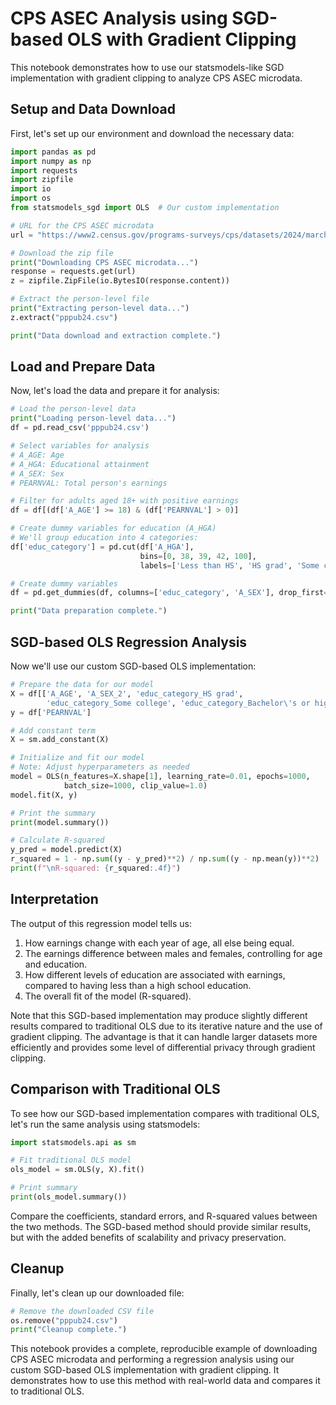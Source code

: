 # CPS ASEC Analysis using SGD-based OLS with Gradient Clipping

This notebook demonstrates how to use our statsmodels-like SGD implementation with gradient clipping to analyze CPS ASEC microdata.

## Setup and Data Download

First, let's set up our environment and download the necessary data:

```python
import pandas as pd
import numpy as np
import requests
import zipfile
import io
import os
from statsmodels_sgd import OLS  # Our custom implementation

# URL for the CPS ASEC microdata
url = "https://www2.census.gov/programs-surveys/cps/datasets/2024/march/asecpub24csv.zip"

# Download the zip file
print("Downloading CPS ASEC microdata...")
response = requests.get(url)
z = zipfile.ZipFile(io.BytesIO(response.content))

# Extract the person-level file
print("Extracting person-level data...")
z.extract("pppub24.csv")

print("Data download and extraction complete.")
```

## Load and Prepare Data

Now, let's load the data and prepare it for analysis:

```python
# Load the person-level data
print("Loading person-level data...")
df = pd.read_csv('pppub24.csv')

# Select variables for analysis
# A_AGE: Age
# A_HGA: Educational attainment
# A_SEX: Sex
# PEARNVAL: Total person's earnings

# Filter for adults aged 18+ with positive earnings
df = df[(df['A_AGE'] >= 18) & (df['PEARNVAL'] > 0)]

# Create dummy variables for education (A_HGA)
# We'll group education into 4 categories:
df['educ_category'] = pd.cut(df['A_HGA'],
                             bins=[0, 38, 39, 42, 100],
                             labels=['Less than HS', 'HS grad', 'Some college', 'Bachelor\'s or higher'])

# Create dummy variables
df = pd.get_dummies(df, columns=['educ_category', 'A_SEX'], drop_first=True)

print("Data preparation complete.")
```

## SGD-based OLS Regression Analysis

Now we'll use our custom SGD-based OLS implementation:

```python
# Prepare the data for our model
X = df[['A_AGE', 'A_SEX_2', 'educ_category_HS grad',
        'educ_category_Some college', 'educ_category_Bachelor\'s or higher']]
y = df['PEARNVAL']

# Add constant term
X = sm.add_constant(X)

# Initialize and fit our model
# Note: Adjust hyperparameters as needed
model = OLS(n_features=X.shape[1], learning_rate=0.01, epochs=1000,
            batch_size=1000, clip_value=1.0)
model.fit(X, y)

# Print the summary
print(model.summary())

# Calculate R-squared
y_pred = model.predict(X)
r_squared = 1 - np.sum((y - y_pred)**2) / np.sum((y - np.mean(y))**2)
print(f"\nR-squared: {r_squared:.4f}")
```

## Interpretation

The output of this regression model tells us:

1. How earnings change with each year of age, all else being equal.
2. The earnings difference between males and females, controlling for age and education.
3. How different levels of education are associated with earnings, compared to having less than a high school education.
4. The overall fit of the model (R-squared).

Note that this SGD-based implementation may produce slightly different results compared to traditional OLS due to its iterative nature and the use of gradient clipping. The advantage is that it can handle larger datasets more efficiently and provides some level of differential privacy through gradient clipping.

## Comparison with Traditional OLS

To see how our SGD-based implementation compares with traditional OLS, let's run the same analysis using statsmodels:

```python
import statsmodels.api as sm

# Fit traditional OLS model
ols_model = sm.OLS(y, X).fit()

# Print summary
print(ols_model.summary())
```

Compare the coefficients, standard errors, and R-squared values between the two methods. The SGD-based method should provide similar results, but with the added benefits of scalability and privacy preservation.

## Cleanup

Finally, let's clean up our downloaded file:

```python
# Remove the downloaded CSV file
os.remove("pppub24.csv")
print("Cleanup complete.")
```

This notebook provides a complete, reproducible example of downloading CPS ASEC microdata and performing a regression analysis using our custom SGD-based OLS implementation with gradient clipping. It demonstrates how to use this method with real-world data and compares it to traditional OLS.
